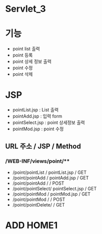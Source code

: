 # Servlet_3

# 기능
- point list 출력
- point 등록
- point 상세 정보 출력 
- point 수정
- point 삭제

# JSP
- pointList.jsp		: List 출력
- pointAdd.jsp		: 입력 form
- pointSelect.jsp	: point 상세정보 출력
- pointMod.jsp		: point 수정

## URL 주소	/	JSP	/ Method
### /WEB-INF/views/point/**
- /point/pointList	/ pointList.jsp	  /	GET
- /point/pointAdd	/ pointAdd.jsp	  /	GET 
- /point/pointAdd	/ 				  /	POST
- /point/pointSelect/ pointSelect.jsp / GET
- /point/pointMod	/ pointMod.jsp 	  / GET
- /point/pointMod	/				  / POST
- /point/pointDelete/				  / GET


# ADD HOME1

